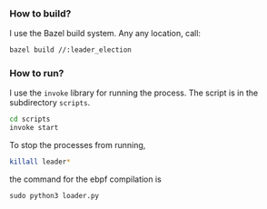 ### How to build?
I use the Bazel build system. Any any location, call:
```bash
bazel build //:leader_election
```

### How to run?

I use the ```invoke``` library for running the process. The script is in the subdirectory ```scripts```.
```bash
cd scripts
invoke start
```

To stop the processes from running, 
```bash
killall leader*
```

the command for the ebpf compilation is
```python
sudo python3 loader.py
```
